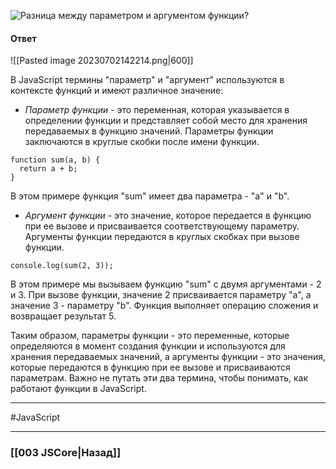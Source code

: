 ![Разница между параметром и аргументом функции?](https://youtu.be/lZNWrW39ELM?t=144)

#### Ответ

![[Pasted image 20230702142214.png|600]]

В JavaScript термины "параметр" и "аргумент" используются в контексте функций и имеют различное значение:

- *Параметр функции* - это переменная, которая указывается в определении функции и представляет собой место для хранения передаваемых в функцию значений. Параметры функции заключаются в круглые скобки после имени функции.

```
function sum(a, b) {
  return a + b;
}
```

В этом примере функция "sum" имеет два параметра - "a" и "b".

- *Аргумент функции* - это значение, которое передается в функцию при ее вызове и присваивается соответствующему параметру. Аргументы функции передаются в круглых скобках при вызове функции.

```
console.log(sum(2, 3));
```

В этом примере мы вызываем функцию "sum" с двумя аргументами - 2 и 3. При вызове функции, значение 2 присваивается параметру "a", а значение 3 - параметру "b". Функция выполняет операцию сложения и возвращает результат 5.

Таким образом, параметры функции - это переменные, которые определяются в момент создания функции и используются для хранения передаваемых значений, а аргументы функции - это значения, которые передаются в функцию при ее вызове и присваиваются параметрам. Важно не путать эти два термина, чтобы понимать, как работают функции в JavaScript.

___
#JavaScript 

___

### [[003 JSCore|Назад]]